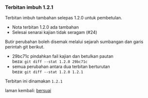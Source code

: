 ---
---

### Terbitan imbuh 1.2.1

Terbitan imbuh tambahan selepas 1.2.0 untuk pembetulan.

- Nota terbitan 1.2.0 ada tambahan
- Selesai senarai kajian tidak seragam (#24)

Butir perubahan boleh disemak melalui sejarah sumbangan
dan garis perintah git berikut.

- 29bc71c pindahkan fail kajian dan betulkan pautan  
beza: `git diff --stat 1.2.0 29bc71c`
- semua perubahan antara dua terbitan berturutan  
beza: `git diff --stat 1.2.0 1.2.1`

Terbitan ini dinamakan `1.2.1`

laman kembali: [bersuai][0]

  [0]: ../bersuai.md
